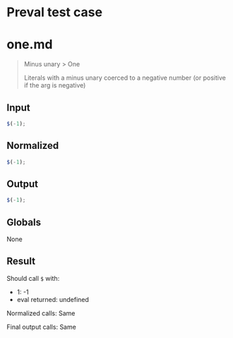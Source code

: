 # Preval test case

# one.md

> Minus unary > One
>
> Literals with a minus unary coerced to a negative number (or positive if the arg is negative)

## Input

`````js filename=intro
$(-1);
`````

## Normalized

`````js filename=intro
$(-1);
`````

## Output

`````js filename=intro
$(-1);
`````

## Globals

None

## Result

Should call `$` with:
 - 1: -1
 - eval returned: undefined

Normalized calls: Same

Final output calls: Same
